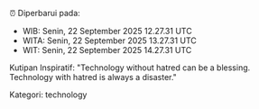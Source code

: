 ⏰ Diperbarui pada:
- WIB: Senin, 22 September 2025 12.27.31 UTC
- WITA: Senin, 22 September 2025 13.27.31 UTC
- WIT: Senin, 22 September 2025 14.27.31 UTC

Kutipan Inspiratif:
"Technology without hatred can be a blessing. Technology with hatred is always a disaster."


Kategori: technology


